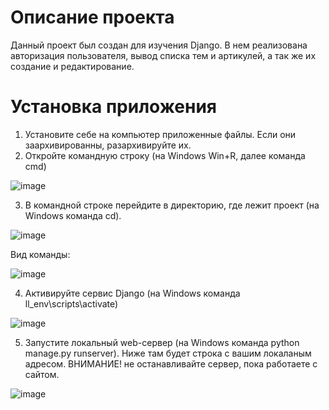 # Описание проекта
Данный проект был создан для изучения Django. В нем реализована авторизация пользователя, вывод списка тем и артикулей, а так же их создание и редактирование. 

# Установка приложения
1. Установите себе на компьютер приложенные файлы. Если они заархивированны, разархивируйте их.
2. Откройте командную строку (на Windows Win+R, далее команда cmd)

![image](https://github.com/IvanovaAlina/Small_web_apps_Django/assets/22053336/9cd04143-1cde-4bf4-90cd-8f9647589a1d)

3. В командной строке перейдите в директорию, где лежит проект (на Windows команда cd).

![image](https://github.com/IvanovaAlina/Service_Salary/assets/22053336/c0ec01e3-55e3-43d2-8091-e9cd79846fd8)

Вид команды:

![image](https://github.com/IvanovaAlina/Service_Salary/assets/22053336/9e1cb769-3eb0-44bb-acd6-435372596fe2)

4. Активируйте сервис Django (на Windows команда ll_env\scripts\activate)

![image](https://github.com/IvanovaAlina/Learning_project_Django/assets/22053336/e775c810-81b3-4f46-9865-1ab19bde4b78)

5. Запустите локальный web-сервер (на Windows команда python manage.py runserver). Ниже там будет строка с вашим локаланым адресом. ВНИМАНИЕ! не останавливайте сервер, пока работаете с сайтом.

![image](https://github.com/IvanovaAlina/Learning_project_Django/assets/22053336/9acbe430-da09-4dbb-b7e1-fe2d0eb967a9)
